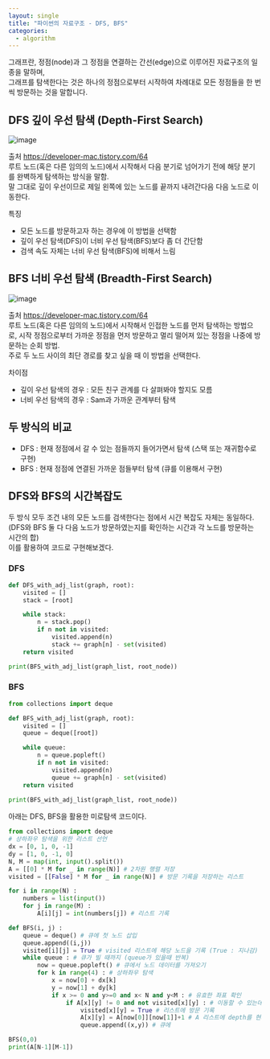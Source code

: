 ```yaml
---
layout: single
title: "파이썬의 자료구조 - DFS, BFS"
categories:
  - algorithm
---
```

그래프란, 정점(node)과 그 정점을 연결하는 간선(edge)으로 이루어진 자료구조의 일종을 말하며, <br>
그래프를 탐색한다는 것은 하나의 정점으로부터 시작하여 차례대로 모든 정점들을 한 번씩 방문하는 것을 말합니다. <br>

## DFS 깊이 우선 탐색 (Depth-First Search)
![image](https://user-images.githubusercontent.com/81789003/202897111-f7201a2f-bd5a-4407-a96f-0dcfb1f84a31.png)

출처 <https://developer-mac.tistory.com/64> <br>
루트 노드(혹은 다른 임의의 노드)에서 시작해서 다음 분기로 넘어가기 전에 해당 분기를 완벽하게 탐색하는 방식을 말함. <br>
말 그대로 깊이 우선이므로 제일 왼쪽에 있는 노드를 끝까지 내려간다음 다음 노드로 이동한다. <br>

특징
- 모든 노드를 방문하고자 하는 경우에 이 방법을 선택함
- 깊이 우선 탐색(DFS)이 너비 우선 탐색(BFS)보다 좀 더 간단함
- 검색 속도 자체는 너비 우선 탐색(BFS)에 비해서 느림

## BFS 너비 우선 탐색 (Breadth-First Search)
![image](https://user-images.githubusercontent.com/81789003/202897231-0c77e824-7ab8-47a0-82eb-658a19bbf6a2.png)

출처 <https://developer-mac.tistory.com/64> <br>
루트 노드(혹은 다른 임의의 노드)에서 시작해서 인접한 노드를 먼저 탐색하는 방법으로,
시작 정점으로부터 가까운 정점을 먼저 방문하고 멀리 떨어져 있는 정점을 나중에 방문하는 순회 방법. <br>
주로 두 노드 사이의 최단 경로를 찾고 싶을 때 이 방법을 선택한다. <br>

차이점
- 깊이 우선 탐색의 경우 : 모든 친구 관계를 다 살펴봐야 할지도 모름
- 너비 우선 탐색의 경우 : Sam과 가까운 관계부터 탐색


## 두 방식의 비교
- DFS : 현재 정점에서 갈 수 있는 점들까지 들어가면서 탐색 (스택 또는 재귀함수로 구현)
- BFS : 현재 정점에 연결된 가까운 점들부터 탐색 (큐를 이용해서 구현)

## DFS와 BFS의 시간복잡도
두 방식 모두 조건 내의 모든 노드를 검색한다는 점에서 시간 복잡도 자체는 동일하다. <br>
(DFS와 BFS 둘 다 다음 노드가 방문하였는지를 확인하는 시간과 각 노드를 방문하는 시간의 합) <br>
이를 활용하여 코드로 구현해보겠다. <br>

### DFS
```python
def DFS_with_adj_list(graph, root):
    visited = []
    stack = [root]

    while stack:
        n = stack.pop()
        if n not in visited:
            visited.append(n)
            stack += graph[n] - set(visited)
    return visited

print(BFS_with_adj_list(graph_list, root_node))
```

### BFS
```python
from collections import deque

def BFS_with_adj_list(graph, root):
    visited = []
    queue = deque([root])

    while queue:
        n = queue.popleft()
        if n not in visited:
            visited.append(n)
            queue += graph[n] - set(visited)
    return visited
  
print(BFS_with_adj_list(graph_list, root_node))
```

아래는 DFS, BFS을 활용한 미로탐색 코드이다.
```python
from collections import deque
# 상하좌우 탐색을 위한 리스트 선언
dx = [0, 1, 0, -1] 
dy = [1, 0, -1, 0]
N, M = map(int, input().split()) 
A = [[0] * M for _ in range(N)] # 2차원 행렬 저장
visited = [[False] * M for _ in range(N)] # 방문 기록을 저장하는 리스트

for i in range(N) :
    numbers = list(input())
    for j in range(M) :
        A[i][j] = int(numbers[j]) # 리스트 기록

def BFS(i, j) :
    queue = deque() # 큐에 첫 노드 삽입
    queue.append((i,j)) 
    visited[i][j] = True # visited 리스트에 해당 노드을 기록 (True : 지나감)
    while queue : # 큐가 빌 때까지 (queue가 있을때 반복)
        now = queue.popleft() # 큐에서 노드 데이터를 가져오기
        for k in range(4) : # 상하좌우 탐색
            x = now[0] + dx[k] 
            y = now[1] + dy[k]
            if x >= 0 and y>=0 and x< N and y<M : # 유효한 좌표 확인
                if A[x][y] != 0 and not visited[x][y] : # 이동할 수 있는데 방문하지 않은 노드
                    visited[x][y] = True # 리스트에 방문 기록
                    A[x][y] = A[now[0]][now[1]]+1 # A 리스트에 depth를 현재 노드의 depth + 1로 업데이트
                    queue.append((x,y)) # 큐에 

BFS(0,0)
print(A[N-1][M-1])
```
